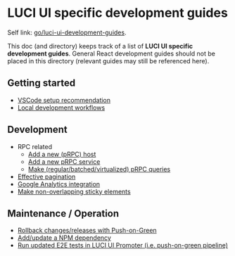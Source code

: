 # LUCI UI specific development guides

Self link: [go/luci-ui-development-guides](http://go/luci-ui-development-guides).

This doc (and directory) keeps track of a list of **LUCI UI specific development guides**.
General React development guides should not be placed in this directory
(relevant guides may still be referenced here).

## Getting started
 * [VSCode setup recommendation](./vscode_setup_recommendation.md)
 * [Local development workflows](./local_development_workflows.md)

## Development
 * RPC related
   * [Add a new (pRPC) host](./add_new_host.md)
   * [Add a new pRPC service](./add_new_prpc_service.md)
   * [Make (regular/batched/virtualized) pRPC queries](./make_prpc_queries.md)
 * [Effective pagination](./effective_pagination.md)
 * [Google Analytics integration](./google_analytics_integration.md)
 * [Make non-overlapping sticky elements](./make_non_overlapping_sticky_elements.md)

## Maintenance / Operation
 * [Rollback changes/releases with Push-on-Green](./push_on_green.md)
 * [Add/update a NPM dependency](./new_dependencies.md)
 * [Run updated E2E tests in LUCI UI Promoter (i.e. push-on-green pipeline)](./run_updated_e2e_tests_in_luci_ui_promoter.md)
